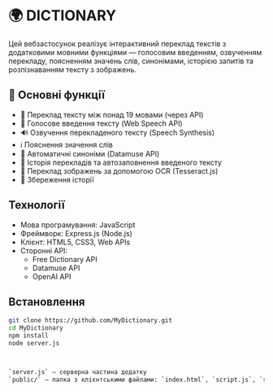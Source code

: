 # 🌍 DICTIONARY

Цей вебзастосунок реалізує інтерактивний переклад текстів з додатковими мовними функціями — голосовим введенням, озвученням перекладу, поясненням значень слів, синонімами, історією запитів та розпізнаванням тексту з зображень.

## 📌 Основні функції

- 🔄 Переклад тексту між понад 19 мовами (через API)
- 🎤 Голосове введення тексту (Web Speech API)
- 🔊 Озвучення перекладеного тексту (Speech Synthesis)
- ℹ️ Пояснення значення слів
- 🧠 Автоматичні синоніми (Datamuse API)
- 📂 Історія перекладів та автозаповнення введеного тексту
- 📸 Переклад зображень за допомогою OCR (Tesseract.js)
- 🎯 Збереження історії

## Технології

- Мова програмування: JavaScript
- Фреймворк: Express.js (Node.js)
- Клієнт: HTML5, CSS3, Web APIs
- Сторонні API:
  - Free Dictionary API
  - Datamuse API
  - OpenAI API
    
## Встановлення

```bash
git clone https://github.com/MyDictionary.git
cd MyDictionary
npm install
node server.js



`server.js` — серверна частина додатку
`public/` — папка з клієнтськими файлами: `index.html`, `script.js`, `style.css`
